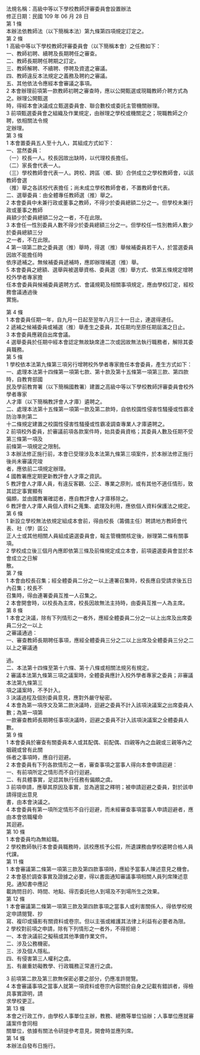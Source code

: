 法規名稱：高級中等以下學校教師評審委員會設置辦法  
修正日期：民國 109 年 06 月 28 日  
第 1 條  
本辦法依教師法（以下簡稱本法）第九條第四項規定訂定之。  
第 2 條  
1 高級中等以下學校教師評審委員會（以下簡稱本會）之任務如下：  
一、教師初聘、續聘及長期聘任之審查。  
二、教師長期聘任聘期之訂定。  
三、教師解聘、不續聘、停聘及資遣之審議。  
四、教師違反本法規定之義務及聘約之審議。  
五、其他依法令應經本會審議之事項。  
2 本會辦理前項第一款教師初聘之審查時，應以公開甄選或現職教師介聘方式為之。辦理公開甄選  
時，得經本會決議成立甄選委員會、聯合數校或委託主管機關辦理。  
3 前項甄選委員會之組織及作業規定，由辦理之學校或機關定之；現職教師之介聘，依相關法令規  
定辦理。  
第 3 條  
1 本會置委員五人至十九人，其組成方式如下：  
一、當然委員：  
（一）校長一人。校長因故出缺時，以代理校長擔任。  
（二）家長會代表一人。  
（三）學校教師會代表一人。跨校、跨區（鄉、鎮）合併成立之學校教師會，以該教師會選  
（推）舉之各該校代表擔任；尚未成立學校教師會者，不置教師會代表。  
二、選舉委員：由全體專任教師選（推）舉之。  
2 本會委員中未兼行政或董事之教師，不得少於委員總額二分之一。但學校未兼行政或董事之教師  
員額少於委員總額二分之一者，不在此限。  
3 本會任一性別委員人數不得少於委員總額三分之一。但學校任一性別教師人數少於委員總額三分  
之一者，不在此限。  
4 第一項第二款之委員選（推）舉時，得選（推）舉候補委員若干人，於當選委員因故不能擔任時  
依序遞補之。無候補委員遞補時，應即辦理補選（推）舉。  
5 本會委員之總額、選舉與被選舉資格、委員選（推）舉方式、依第五條規定增聘校外學者專家擔  
任本會委員與候補委員遴聘方式、會議規範及相關事項規定，應由學校訂定，經校務會議通過後  
實施。  


第 4 條  
1 本會委員任期一年，自九月一日起至翌年八月三十一日止，連選得連任。  
2 遞補之候補委員或補選（推）舉產生之委員，其任期均至原任期屆滿之日止。  
3 本會委員應親自出席會議。  
4 選舉委員於任期中經本會認定無故缺席達二次或因故無法執行職務者，解除其委員職務。  
第 5 條  
1 學校依本法第九條第三項另行增聘校外學者專家擔任本會委員，產生方式如下：  
一、處理本法第十四條第一項第七款、第十款及第十五條第一項第三款、第四款時，自教育部國  
民及學前教育署（以下簡稱國教署）建置之高級中等以下學校教師評審委員會校外學者專家  
人才庫（以下簡稱教評會人才庫）遴聘之。  
二、處理本法第十五條第一項第一款及第二款時，自依校園性侵害性騷擾或性霸凌防治準則第二  
十二條規定建置之校園性侵害性騷擾或性霸凌調查專業人才庫遴聘之。  
2 前項校外委員，於審議前項各款案件時，始具委員資格；其委員人數及任期不受第三條第一項及  
前條第一項規定之限制。  
3 本辦法修正施行前，本會已受理涉及本法第九條第三項案件，於本辦法修正施行後尚未審議完竣  
者，應依前二項規定辦理。  
4 國教署應定期更新教評會人才庫之資訊。  
5 教評會人才庫人員，有違反客觀、公正、專業之原則，或有其他不適任情形，致其認定事實顯有  
偏頗，並由國教署確認者，應自教評會人才庫移除之。  
6 教評會人才庫人員個人資料之蒐集、處理及利用，應依個人資料保護法之規定。  
第 6 條  
1 新設立學校無法依規定組成本會前，得由校長（籌備主任）聘請地方教師會代表、社（學）區公  
正人士或其他相關人員組成遴選委員會，報主管機關核定後，辦理第二條有關事項。  
2 學校成立後三個月內應即依第三條及前條規定成立本會，前項遴選委員會並於本會成立之日解  
散。  
第 7 條  
1 本會由校長召集；經全體委員二分之一以上連署召集時，校長應自受請求後五日內召集；校長不  
召集時，得由連署委員互推一人召集之。  
2 本會開會時，以校長為主席，校長因故無法主持時，由委員互推一人為主席。  
第 8 條  
1 本會之決議，除有下列情形之一者外，應經全體委員二分之一以上出席及出席委員二分之一以上  
之審議通過：  
一、審查教師長期聘任事項，應經全體委員三分之二以上出席及全體委員三分之二以上之審議通  


過。  
二、本法第十四條至第十六條、第十八條或相關法規另有規定。  
2 審議本法第九條第三項之議案時，全體委員應計入校外學者專家之委員；非審議本法第九條第三  
項之議案時，不予計入。  
3 決議過程及個別委員意見，應對外嚴守秘密。  
4 本會為第一項序文及第二款決議時，迴避之委員不計入該項決議案之出席委員人數；為第一項第  
一款審查教師長期聘任事項決議時，迴避之委員不計入該項決議案之全體委員人數。  
第 9 條  
1 本會委員於審查有關委員本人或其配偶、前配偶、四親等內之血親或三親等內之姻親或曾有此關  
係者之事項時，應自行迴避。  
2 本會委員有下列各款情形之一者，審查事項之當事人得向本會申請迴避︰  
一、有前項所定之情形而不自行迴避。  
二、有具體事實，足認其執行任務有偏頗之虞。  
3 前項申請，應舉其原因及事實，並為適當之釋明；被申請迴避之委員，對於該申請得提出意見  
書，由本會決議之。  
4 本會委員有第一項所定情形不自行迴避，而未經審查事項當事人申請迴避者，應由本會依職權命  
其迴避。  
第 10 條  
1 本會委員均為無給職。  
2 學校教師執行本會委員職務時，該校應核予公假，所遺課務由學校遴聘合格人員代課。  
第 11 條  
1 本會審議第二條第一項第三款及第四款事項時，應給予當事人陳述意見之機會。  
2 本會基於調查事實及證據之必要，得以書面通知審議事項相關人員列席陳述意見。通知書中應記  
載詢問目的、時間、地點、得否委託他人到場及不到場所生之效果。  
第 12 條  
1 本會審議第二條第一項第三款及第四款事項之當事人或利害關係人，得依學校規定申請閱覽、抄  
寫、複印或攝影有關資料或卷宗。但以主張或維護其法律上利益有必要者為限。  
2 學校對前項之申請，除有下列情形之一者外，不得拒絕︰  
一、本會決議前之擬稿或其他準備作業文件。  
二、涉及公務機密。  
三、涉及個人隱私。  
四、有侵害第三人權利之虞。  
五、有嚴重妨礙教學、行政職務正常進行之虞。  


3 前項第二款及第三款無保密必要之部分，仍應准許閱覽。  
4 本會審議事項之當事人就第一項資料或卷宗內容關於自身之記載有錯誤者，得檢具事實證明，請  
求學校更正。  
第 13 條  
本會之行政工作，由學校人事單位主辦，教務、總務等單位協辦；人事單位應就審議案件會同相  
關單位，依據有關法令研提參考意見，開會時並應列席。  
第 14 條  
本辦法自發布日施行。  


